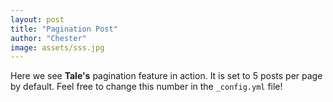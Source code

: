 ```yaml
---
layout: post
title: "Pagination Post"
author: "Chester"
image: assets/sss.jpg
---
```


Here we see **Tale's** pagination feature in action. It is set to 5 posts per page by default. Feel free to change this number in the `_config.yml` file!

